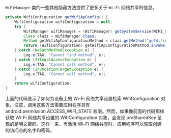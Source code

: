 `WiFiManager` 类的一些其他隐藏方法提供了更多关于 `Wi-Fi` 网络共享的信息。

```java
private WifiConfiguration getWifiApConfig() {
    WifiConfiguration wifiConfiguration = null;
    try {
        WifiManager wifiManager = (WifiManager) getSystemService(WIFI_SERVICE);
        Class clazz = WifiManager.class;
        Method getWifiApConfigurationMethod = clazz.getMethod("getWifiApConfiguration");
        return (WifiConfiguration) getWifiApConfigurationMathod.invoke(wifiManager);
    } catch (NoSuchMethodException e) {
        Log.e(TAG, "Cannot find method", e);
    } catch (IllegalAccessException e) {
        Log.e(TAG, "Cannot call method", e);
    } catch (InvocationTargetException e) {
        Log.e(TAG, "Cannot call method", e);
    }
    return wifiConfiguration;
}
```

上面的代码显示了如何为设备上的 Wi-Fi 网络共享设置检索 WifiConfiguration 对象。注意，调用这些方法需要应用程序具有 android.permission.ACCESS_WIFI_STATE 权限。然而，如果像前面的代码那样获取 Wi-Fi 网络共享设置的 WifiConfiguration 对象，会发现 preSharedKey 呈现的是明文密码。这样一来，当激活 Wi-Fi 网络共享时，应用程序可以获取创建的访问点的名字和密码。